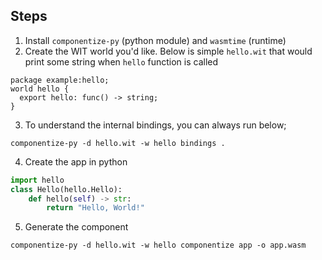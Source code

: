 ## Steps
1. Install `componentize-py` (python module) and `wasmtime` (runtime)
2. Create the WIT world you'd like. Below is simple `hello.wit` that would print some string when `hello` function is called 
```wit
package example:hello;
world hello {
  export hello: func() -> string;
}
```
3. To understand the internal bindings, you can always run below; 
```commandline
componentize-py -d hello.wit -w hello bindings .
```
4. Create the app in python 
```python
import hello
class Hello(hello.Hello):
    def hello(self) -> str:
        return "Hello, World!"
```
5. Generate the component 
```commandline
componentize-py -d hello.wit -w hello componentize app -o app.wasm
```
